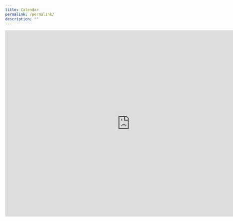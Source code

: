 ```yaml
---
title: Calendar
permalink: /permalink/
description: ""
---
```

<iframe src="https://calendar.google.com/calendar/embed?src=sqps%40moe.edu.sg&ctz=Asia%2FSingapore" style="border: 0" width="800" height="600" frameborder="0" scrolling="no"></iframe>